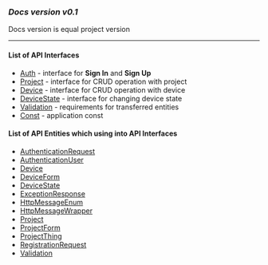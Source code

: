### <em> Docs version v0.1 </em> 
Docs version is equal project version
___
#### List of API Interfaces
* [Auth](interface/Auth.md) - interface for **Sign In** and **Sign Up**
* [Project](interface/Project.md) - interface for CRUD operation with project
* [Device](interface/Device.md) - interface for CRUD operation with device
* [DeviceState](interface/DeviceState.md) - interface for changing device state
* [Validation](interface/Validation.md) - requirements for transferred entities
* [Const](interface/Const.md) - application const

#### List of API Entities which using into API Interfaces
* [AuthenticationRequest](model/AuthenticationRequest.md)
* [AuthenticationUser](model/AuthenticationUser.md)
* [Device](model/Device.md)
* [DeviceForm](model/DeviceForm.md)
* [DeviceState](model/DeviceState.md)
* [ExceptionResponse](model/ExceptionResponse.md)
* [HttpMessageEnum](model/HttpMessageEnum.md)
* [HttpMessageWrapper](model/HttpMessageWrapper.md)
* [Project](model/Project.md)
* [ProjectForm](model/ProjectForm.md)
* [ProjectThing](model/ProjectThing.md)
* [RegistrationRequest](model/RegistrationRequest.md)
* [Validation](model/Validation.md)